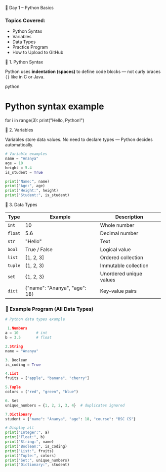 🐍 Day 1 – Python Basics

### Topics Covered:
- Python Syntax  
- Variables  
- Data Types  
- Practice Program  
- How to Upload to GitHub  



🧩 1. Python Syntax

Python uses **indentation (spaces)** to define code blocks — not curly braces `{}` like in C or Java.

python
# Python syntax example
for i in range(3):
    print("Hello, Python!")


🧮 2. Variables

Variables store data values. No need to declare types — Python decides automatically.

```python
# Variable examples
name = "Ananya"
age = 18
height = 5.4
is_student = True

print("Name:", name)
print("Age:", age)
print("Height:", height)
print("Student:", is_student)
```

 🧠 3. Data Types

| Type | Example | Description |
|------|----------|-------------|
| `int` | 10 | Whole number |
| `float` | 5.6 | Decimal number |
| `str` | "Hello" | Text |
| `bool` | True / False | Logical value |
| `list` | [1, 2, 3] | Ordered collection |
| `tuple` | (1, 2, 3) | Immutable collection |
| `set` | {1, 2, 3} | Unordered unique values |
| `dict` | {"name": "Ananya", "age": 18} | Key–value pairs |


### 🧾 Example Program (All Data Types)

```python
# Python data types example

 1.Numbers
a = 10        # int
b = 3.5       # float

2.String
name = "Ananya"

3. Boolean
is_coding = True

4.List
fruits = ["apple", "banana", "cherry"]

5.Tuple
colors = ("red", "green", "blue")

6. Set
unique_numbers = {1, 2, 2, 3, 4}  # duplicates ignored

7.Dictionary
student = {"name": "Ananya", "age": 18, "course": "BSC CS"}

# Display all
print("Integer:", a)
print("Float:", b)
print("String:", name)
print("Boolean:", is_coding)
print("List:", fruits)
print("Tuple:", colors)
print("Set:", unique_numbers)
print("Dictionary:", student)
```
